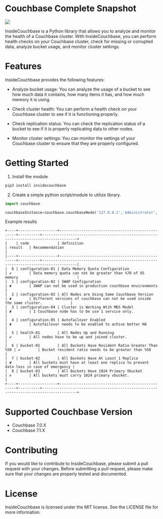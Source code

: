 # Couchbase Complete Snapshot 

![](https://upload.wikimedia.org/wikipedia/commons/6/67/Couchbase%2C_Inc._official_logo.png)

InsideCouchbase is a Python library that allows you to analyze and monitor the health of a Couchbase cluster. With InsideCouchbase, you can perform health checks on your Couchbase cluster, check for missing or corrupted data, analyze bucket usage, and monitor cluster settings.

# Features
InsideCouchbase provides the following features:

- Analyze bucket usage: You can analyze the usage of a bucket to see how much data it contains, how many items it has, and how much memory it is using.

- Check cluster health: You can perform a health check on your Couchbase cluster to see if it is functioning properly.

- Check replication status: You can check the replication status of a bucket to see if it is properly replicating data to other nodes.

- Monitor cluster settings: You can monitor the settings of your Couchbase cluster to ensure that they are properly configured.

# Getting Started

1. Install the module

```bash
pip3 install insidecouchbase
```

2. Create a simple python script/module to utilize library.

```python
import couchbase

couchbaseInstance=couchbase.couchbaseNode('127.0.0.1','Administrator','test123')
```
Example results

```
+----+------------------+--------------------------------------------------+----------+--------------------------------------------------------------------------------------+
|    | code             | definition                                       | result   | Recommendation                                                                       |
|----+------------------+--------------------------------------------------+----------+--------------------------------------------------------------------------------------|
|  0 | configuration-01 | Data Memory Quota Configuration                  | ✔        | Data memory quota can not be greater than %70 of OS memory                           |
|  1 | configuration-02 | SWAP Configuration                               | ✘        | SWAP can not be used in production couchbase environments                            |
|  2 | configuration-03 | All Nodes are Using Same Couchbase Version       | ✘        | Different versions of couchbase can not be used inside the same cluster.             |
|  3 | configuration-04 | Cluster is Working Wtih MDS Model                | ✘        | 1 Couchbase node has to be use 1 service only.                                       |
|  4 | configuration-05 | Autofailover Enabled                             | ✘        | Autofailover needs to be enabled to achive better HA                                 |
|  5 | health-01        | All Nodes Up and Running                         | ✔        | All nodes have to be up and joined cluster.                                          |
|  6 | bucket-01        | All Buckets Have Resident Ratio Greater Than %50 | ✔        | Bucket resident ratio needs to be greater than %50                                   |
|  7 | bucket-02        | All Buckets Have At Least 1 Replica              | ✘        | All buckets must have at least one replica to prevent data loss in case of emergency |
|  8 | bucket-03        | All Buckets Have 1024 Primary Vbucket            | ✔        | All buckets must carry 1024 primary vbucket.                                         |
+----+------------------+--------------------------------------------------+----------+--------------------------------------------------------------------------------------+

```

# Supported Couchbase Version

- Couchbase 7.0.X
- Couchbase 7.1.X

# Contributing

If you would like to contribute to InsideCouchbase, please submit a pull request with your changes. Before submitting a pull request, please make sure that your changes are properly tested and documented.

# License
InsideCouchbase is licensed under the MIT license. See the LICENSE file for more information.

